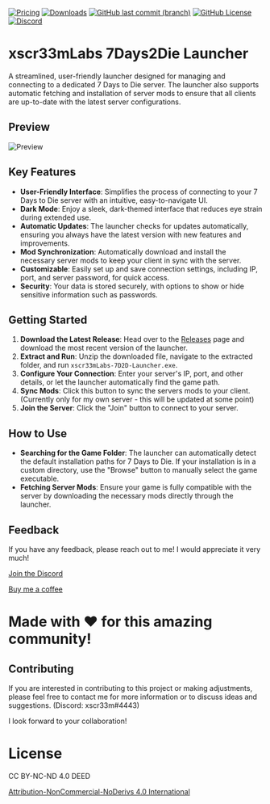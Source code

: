 [![Pricing](https://img.shields.io/badge/Price-Free-green?style=for-the-badge&color=green)](https://github.com/xscr33m/xscr33mLabs_7D2D_Launcher/)
[![Downloads](https://img.shields.io/github/downloads/xscr33m/xscr33mLabs_7D2D_Launcher/total?style=for-the-badge&color=gold)](https://github.com/xscr33m/xscr33mLabs_7D2D_Launcher/releases)
[![GitHub last commit (branch)](https://img.shields.io/github/last-commit/xscr33m/xscr33mLabs_7D2D_Launcher/main?style=for-the-badge&color=gold)](https://github.com/xscr33m/xscr33mLabs_7D2D_Launcher/commits/main/)
[![GitHub License](https://img.shields.io/github/license/xscr33m/TraderPlusEditor?style=for-the-badge&color=gold)](https://github.com/xscr33m/xscr33mLabs_7D2D_Launcher/)
[![Discord](https://img.shields.io/discord/1102440447835648124?style=for-the-badge&label=Discord&color=gold)](https://discord.com/invite/PasvscT4Nh)


# xscr33mLabs 7Days2Die Launcher

A streamlined, user-friendly launcher designed for managing and connecting to a dedicated 7 Days to Die server. The launcher also supports automatic fetching and installation of server mods to ensure that all clients are up-to-date with the latest server configurations.

## Preview
![Preview](https://i.imgur.com/zDowCKj.png)

## Key Features

- **User-Friendly Interface**: Simplifies the process of connecting to your 7 Days to Die server with an intuitive, easy-to-navigate UI.
- **Dark Mode**: Enjoy a sleek, dark-themed interface that reduces eye strain during extended use.
- **Automatic Updates**: The launcher checks for updates automatically, ensuring you always have the latest version with new features and improvements.
- **Mod Synchronization**: Automatically download and install the necessary server mods to keep your client in sync with the server.
- **Customizable**: Easily set up and save connection settings, including IP, port, and server password, for quick access.
- **Security**: Your data is stored securely, with options to show or hide sensitive information such as passwords.

## Getting Started

1. **Download the Latest Release**: Head over to the [Releases](https://github.com/xscr33m/xscr33mLabs-7D2D-Launcher/releases) page and download the most recent version of the launcher.
2. **Extract and Run**: Unzip the downloaded file, navigate to the extracted folder, and run `xscr33mLabs-7D2D-Launcher.exe`.
3. **Configure Your Connection**: Enter your server's IP, port, and other details, or let the launcher automatically find the game path.
4. **Sync Mods**: Click this button to sync the servers mods to your client. (Currently only for my own server - this will be updated at some point)
5. **Join the Server**: Click the "Join" button to connect to your server.

## How to Use

- **Searching for the Game Folder**: The launcher can automatically detect the default installation paths for 7 Days to Die. If your installation is in a custom directory, use the "Browse" button to manually select the game executable.
- **Fetching Server Mods**: Ensure your game is fully compatible with the server by downloading the necessary mods directly through the launcher.


## Feedback

If you have any feedback, please reach out to me!
I would appreciate it very much! 

[Join the Discord](https://discord.com/invite/PasvscT4Nh)

[Buy me a coffee](https://www.paypal.com/paypalme/dheil53)

# Made with ♥ for this amazing community!

## Contributing

If you are interested in contributing to this project or making adjustments, please feel free to contact me for more information or to discuss ideas and suggestions. (Discord: xscr33m#4443)

I look forward to your collaboration!


# License
CC BY-NC-ND 4.0 DEED

[Attribution-NonCommercial-NoDerivs 4.0 International](https://creativecommons.org/licenses/by-nc-nd/4.0/)




<!-- 7d2d, 7Days2Die, 7 Days 2 Die, 7daystodie, 7Days to Die, Launcher, Dedicated Server, Server Launcher, Mod update -->
